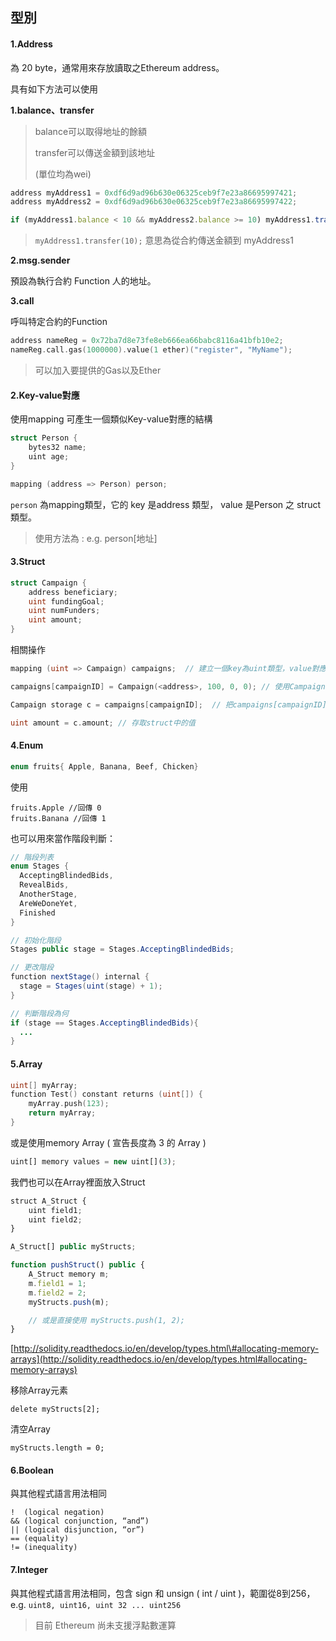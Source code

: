 ## 型別

#### 1.Address

為 20 byte，通常用來存放讀取之Ethereum address。

具有如下方法可以使用

**1.balance、transfer**

> balance可以取得地址的餘額
>
> transfer可以傳送金額到該地址
>
> \(單位均為wei\)

```js
address myAddress1 = 0xdf6d9ad96b630e06325ceb9f7e23a86695997421;
address myAddress2 = 0xdf6d9ad96b630e06325ceb9f7e23a86695997422;

if (myAddress1.balance < 10 && myAddress2.balance >= 10) myAddress1.transfer(10);
```

> `myAddress1.transfer(10);` 意思為從合約傳送金額到 myAddress1

**2.msg.sender**

預設為執行合約 Function 人的地址。

**3.call**

呼叫特定合約的Function

```go
address nameReg = 0x72ba7d8e73fe8eb666ea66babc8116a41bfb10e2;
nameReg.call.gas(1000000).value(1 ether)("register", "MyName");
```

> 可以加入要提供的Gas以及Ether

#### 2.Key-value對應

使用mapping 可產生一個類似Key-value對應的結構

```c
struct Person {
    bytes32 name;
    uint age;
}

mapping (address => Person) person;
```

`person` 為mapping類型，它的 key 是address 類型， value 是Person 之 struct 類型。

> 使用方法為 : e.g. person\[地址\]

#### 3.Struct

```go
struct Campaign {
    address beneficiary;
    uint fundingGoal;
    uint numFunders;
    uint amount;
}
```

相關操作

```go
mapping (uint => Campaign) campaigns;  // 建立一個key為uint類型，value對應到Campaign struct之鍵值結構campaigns。

campaigns[campaignID] = Campaign(<address>, 100, 0, 0); // 使用Campaign(...參數)，新增struct

Campaign storage c = campaigns[campaignID];  // 把campaigns[campaignID] 讀取出的Campaign struct給變數c

uint amount = c.amount; // 存取struct中的值
```

#### 4.Enum

```java
enum fruits{ Apple, Banana, Beef, Chicken}
```

使用

```
fruits.Apple //回傳 0
fruits.Banana //回傳 1
```

也可以用來當作階段判斷：

```java
// 階段列表
enum Stages {
  AcceptingBlindedBids,
  RevealBids,
  AnotherStage,
  AreWeDoneYet,
  Finished
}

// 初始化階段
Stages public stage = Stages.AcceptingBlindedBids;

// 更改階段
function nextStage() internal {
  stage = Stages(uint(stage) + 1);
}

// 判斷階段為何
if (stage == Stages.AcceptingBlindedBids){
  ...
}
```

#### 5.Array

```go
uint[] myArray;
function Test() constant returns (uint[]) {
    myArray.push(123); 
    return myArray;
}
```

或是使用memory Array \( 宣告長度為 3 的 Array \)

```js
uint[] memory values = new uint[](3);
```

我們也可以在Array裡面放入Struct

```js
struct A_Struct {
    uint field1;
    uint field2;
}

A_Struct[] public myStructs;

function pushStruct() public {
    A_Struct memory m;
    m.field1 = 1;
    m.field2 = 2;
    myStructs.push(m);

    // 或是直接使用 myStructs.push(1, 2);
}
```

[http://solidity.readthedocs.io/en/develop/types.html\#allocating-memory-arrays](http://solidity.readthedocs.io/en/develop/types.html#allocating-memory-arrays)

移除Array元素

```
delete myStructs[2];
```

清空Array

```
myStructs.length = 0;
```

#### 6.Boolean

與其他程式語言用法相同

```
!  (logical negation)
&& (logical conjunction, “and”)
|| (logical disjunction, “or”)
== (equality)
!= (inequality)
```

#### 7.Integer

與其他程式語言用法相同，包含 sign 和 unsign \( int / uint \)，範圍從8到256， e.g. `uint8, uint16, uint 32 ... uint256`

> 目前 Ethereum 尚未支援浮點數運算



